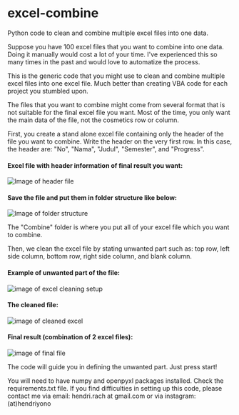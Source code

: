 # excel-combine
Python code to clean and combine multiple excel files into one data.

Suppose you have 100 excel files that you want to combine into one data. Doing it manually would cost a lot of your time.
I've experienced this so many times in the past and would love to automatize the process.

This is the generic code that you might use to clean and combine multiple excel files into one excel file. 
Much better than creating VBA code for each project you stumbled upon.

The files that you want to combine might come from several format that is not suitable for the final excel file you want.
Most of the time, you only want the main data of the file, not the cosmetics row or column.

First, you create a stand alone excel file containing only the header of the file you want to combine. 
Write the header on the very first row. In this case, the header are: "No", "Nama", "Judul", "Semester", and "Progress". 

#### Excel file with header information of final result you want:
![Image of header file](https://hendriyono.files.wordpress.com/2019/10/header-example-e1571735106670.png)

#### Save the file and put them in folder structure like below:
![Image of folder structure](https://hendriyono.files.wordpress.com/2019/10/folder-structure-e1571735118967.png)

The "Combine" folder is where you put all of your excel file which you want to combine.

Then, we clean the excel file by stating unwanted part such as: top row, left side column, bottom row, right side column, and blank column.

#### Example of unwanted part of the file:

![image of excel cleaning setup](https://hendriyono.files.wordpress.com/2019/10/excel-cleaning-fin-e1571772803451.png)

#### The cleaned file:

![image of cleaned excel](https://hendriyono.files.wordpress.com/2019/10/cleaned-file-e1571732706425.png)

#### Final result (combination of 2 excel files):

![image of final file](https://hendriyono.files.wordpress.com/2019/10/combined-file-e1571733649282.png)

The code will guide you in defining the unwanted part. Just press start!

You will need to have numpy and openpyxl packages installed. Check the requirements.txt file. 
If you find difficulties in setting up this code, please contact me via email: hendri.rach at gmail.com or via instagram: (at)hendriyono
